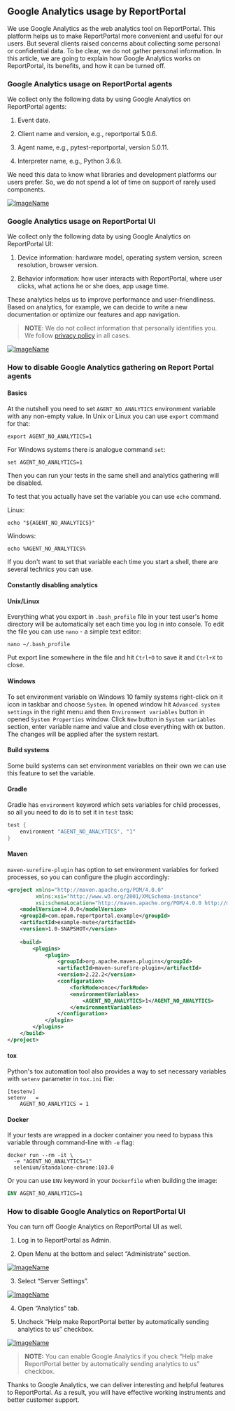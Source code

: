 ## Google Analytics usage by ReportPortal

We use Google Analytics as the web analytics tool on ReportPortal. This platform helps us to make ReportPortal more convenient and useful for our users. But several clients raised concerns about collecting some personal or confidential data. To be clear, we do not gather personal information. In this article, we are going to explain how Google Analytics works on ReportPortal, its benefits, and how it can be turned off. 

### Google Analytics usage on ReportPortal agents 
 
We collect only the following data by using Google Analytics on ReportPortal agents:  
 
1) Event date. 

2) Client name and version, e.g., reportportal 5.0.6. 

3) Agent name, e.g., pytest-reportportal, version 5.0.11. 

4) Interpreter name, e.g., Python 3.6.9. 
 
We need this data to know what libraries and development platforms our users prefer. So, we do not spend a lot of time on support of rarely used components. 

[ ![ImageName](Images/userGuide/GA-Guide/ga1.png) ](Images/userGuide/GA-Guide/ga1.png)

### Google Analytics usage on ReportPortal UI 
 
We collect only the following data by using Google Analytics on ReportPortal UI:  
 
1) Device information: hardware model, operating system version, screen resolution, browser version. 

2) Behavior information: how user interacts with ReportPortal, where user clicks, what actions he or she does, app usage time. 
 
These analytics helps us to improve performance and user-friendliness. Based on analytics, for example, we can decide to write a new documentation or optimize our features and app navigation. 
 
>**NOTE**: We do not collect information that personally identifies you. We follow [privacy policy](https://privacy.epam.com/core/interaction/showpolicy?type=CommonPrivacyPolicy) in all cases.

[ ![ImageName](Images/userGuide/GA-Guide/ga2.png) ](Images/userGuide/GA-Guide/ga2.png)

### How to disable Google Analytics gathering on Report Portal agents

#### Basics

At the nutshell you need to set `AGENT_NO_ANALYTICS` environment variable with any non-empty value. In Unix or Linux you
can use `export` command for that:
```shell
export AGENT_NO_ANALYTICS=1
```
For Windows systems there is analogue command `set`:
```shell
set AGENT_NO_ANALYTICS=1
```
Then you can run your tests in the same shell and analytics gathering will be disabled.

To test that you actually have set the variable you can use `echo` command.

Linux:
```shell
echo "${AGENT_NO_ANALYTICS}"
```
Windows:
```shell
echo %AGENT_NO_ANALYTICS%
```

If you don't want to set that variable each time you start a shell, there are several technics you can use.

#### Constantly disabling analytics

#### Unix/Linux

Everything what you export in `.bash_profile` file in your test user's home directory will be automatically set each
time you log in into console. To edit the file you can use `nano` - a simple text editor:
```shell
nano ~/.bash_profile
```
Put export line somewhere in the file and hit `Ctrl+O` to save it and `Ctrl+X` to close.

#### Windows
To set environment variable on Windows 10 family systems right-click on it icon in taskbar and choose `System`. In
opened window hit `Advanced system settings` in the right menu and then `Environment variables` button in opened
`System Properties` window. Click `New` button in `System variables` section, enter variable name and value and close 
everything with `OK` button. The changes will be applied after the system restart.

#### Build systems

Some build systems can set environment variables on their own we can use this feature to set the variable.

#### Gradle

Gradle has `environment` keyword which sets variables for child processes, so all you need to do is to set it in `test`
task:
```groovy
test {
    environment "AGENT_NO_ANALYTICS", "1"
}
```

#### Maven

`maven-surefire-plugin` has option to set environment variables for forked processes, so you can configure the plugin
accordingly:
```xml
<project xmlns="http://maven.apache.org/POM/4.0.0"
         xmlns:xsi="http://www.w3.org/2001/XMLSchema-instance"
         xsi:schemaLocation="http://maven.apache.org/POM/4.0.0 http://maven.apache.org/xsd/maven-4.0.0.xsd">
    <modelVersion>4.0.0</modelVersion>
    <groupId>com.epam.reportportal.example</groupId>
    <artifactId>example-mute</artifactId>
    <version>1.0-SNAPSHOT</version>
    
    <build>
        <plugins>
            <plugin>
                <groupId>org.apache.maven.plugins</groupId>
                <artifactId>maven-surefire-plugin</artifactId>
                <version>2.22.2</version>
                <configuration>
                    <forkMode>once</forkMode>
                    <environmentVariables>
                        <AGENT_NO_ANALYTICS>1</AGENT_NO_ANALYTICS>
                    </environmentVariables>
                </configuration>
            </plugin>
        </plugins>
    </build>
</project>
```

#### tox
Python's tox automation tool also provides a way to set necessary variables with `setenv` parameter in `tox.ini` file:
```text
[testenv]
setenv   =
    AGENT_NO_ANALYTICS = 1
```

#### Docker
If your tests are wrapped in a docker container you need to bypass this variable through command-line with `-e` flag:
```shell
docker run --rm -it \
  -e "AGENT_NO_ANALYTICS=1"
  selenium/standalone-chrome:103.0
```
Or you can use `ENV` keyword in your `Dockerfile` when building the image:
```dockerfile
ENV AGENT_NO_ANALYTICS=1
```
### How to disable Google Analytics on ReportPortal UI 

You can turn off Google Analytics on ReportPortal UI as well. 
 
1) Log in to ReportPortal as Admin. 
 
2) Open Menu at the bottom and select “Administrate” section. 

[ ![ImageName](Images/userGuide/GA-Guide/ga3.png) ](Images/userGuide/GA-Guide/ga3.png)

3) Select “Server Settings”.

[ ![ImageName](Images/userGuide/GA-Guide/ga4.png) ](Images/userGuide/GA-Guide/ga4.png)

4) Open “Analytics” tab. 
 
5) Uncheck “Help make ReportPortal better by automatically sending analytics to us” checkbox. 

[ ![ImageName](Images/userGuide/GA-Guide/ga5.png) ](Images/userGuide/GA-Guide/ga5.png)

>**NOTE:** You can enable Google Analytics if you check “Help make ReportPortal better by automatically sending analytics to us” checkbox. 
 
Thanks to Google Analytics, we can deliver interesting and helpful features to ReportPortal. As a result, you will have effective working instruments and better customer support.
